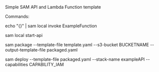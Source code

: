 Simple SAM API and Lambda Function template

Commands:

echo "{}" | sam local invoke ExampleFunction

sam local start-api

sam package --template-file template.yaml --s3-bucket BUCKETNAME --output-template-file packaged.yaml

sam deploy --template-file packaged.yaml --stack-name exampleAPI --capabilities CAPABILITY_IAM
